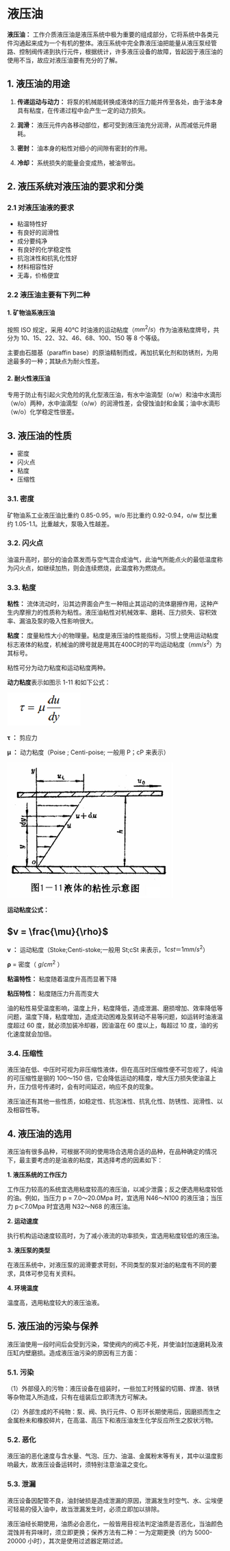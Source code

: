 # 液压油

**液压油：** 工作介质液压油是液压系统中极为重要的组成部分，它将系统中各类元件沟通起来成为一个有机的整体。液压系统中完全靠液压油把能量从液压泵经管路、控制阀传递到执行元件，根据统计，许多液压设备的故障，皆起因于液压油的使用不当，故应对液压油要有充分的了解。

## 1. 液压油的用途

1. **传递运动与动力：** 将泵的机械能转换成液体的压力能并传至各处，由于油本身具有粘度，在传递过程中会产生一定的动力损失。

2. **润滑：** 液压元件内各移动部位，都可受到液压油充分润滑，从而减低元件磨耗。

3. **密封：** 油本身的粘性对细小的间隙有密封的作用。

4. **冷却：** 系统损失的能量会变成热，被油带出。

## 2. 液压系统对液压油的要求和分类

### 2.1 对液压油液的要求

- 粘温特性好
- 有良好的润滑性
- 成分要纯净
- 有良好的化学稳定性
- 抗泡沫性和抗乳化性好
- 材料相容性好
- 无毒，价格便宜

### 2.2 液压油主要有下列二种

#### 1. 矿物油系液压油

按照 ISO 规定，采用 40℃ 时油液的运动粘度（$mm^2/s$）作为油液粘度牌号，共分为 10、15、22、32、46、68、100、150 等 8 个等级。

主要由石腊基（paraffin base）的原油精制而成，再加抗氧化剂和防锈剂，为用途最多的一种；其缺点为耐火性差。

#### 2. 耐火性液压油

专用于防止有引起火灾危险的乳化型液压油，有水中油滴型（o/w）和油中水滴形（w/o）两种，水中油滴型（o/w）的润滑性差，会侵蚀油封和金属；油中水滴形（w/o）化学稳定性很差。

## 3. 液压油的性质

- 密度
- 闪火点
- 粘度
- 压缩性

### 3.1. 密度

矿物油系工业液压油比重约 0.85-0.95，w/o 形比重约 0.92-0.94，o/w 型比重约 1.05-1.1。比重越大，泵吸入性越差。

### 3.2. 闪火点

油温升高时，部分的油会蒸发而与空气混合成油气，此油气所能点火的最低温度称为闪火点，如继续加热，则会连续燃烧，此温度称为燃烧点。

### 3.3. 粘度

**粘性：** 流体流动时，沿其边界面会产生一种阻止其运动的流体磨擦作用，这种产生内摩擦力的性质称为粘性。液压油粘性对机械效率、磨耗、压力损失、容积效率、漏油及泵的吸入性影响很大。

**粘度：** 度量粘性大小的物理量。粘度是液压油的性能指标，习惯上使用运动粘度标志液体的粘度，机械油的牌号就是用其在400C时的平均运动粘度（$mm/s^2$）为其标号。

粘性可分为动力粘度和运动粘度两种。

**动力粘度**表示如图示 1-11 和如下公式：

![image](../images/12.png)

**τ ：** 剪应力

**μ ：** 动力粘度（Poise ; Centi-poise; 一般用 P；cP 来表示）

![image](../images/13.png)

**运动粘度公式：**

## $v = \frac{\mu}{\rho}$

**v ：** 运动粘度（Stoke;Centi-stoke;一般用 St;cSt 来表示，$1cst ＝ 1mm/s^2$）

**ρ** = 密度（ $g/cm^2$ ）

**粘温特性：** 粘度随着温度升高而显著下降

**粘压特性：** 粘度随压力升高而变大

油的粘性易受温度影响，温度上升，粘度降低，造成泄漏、磨损增加、效率降低等问题，温度下降，粘度增加，造成流动困难及泵转动不易等问题，如运转时油液温度超过 60 度，就必须加装冷却器，因油温在 60 度以上，每超过 10 度，油的劣化速度就会加倍。

### 3.4. 压缩性

液压油在低、中压时可视为非压缩性液体，但在高压时压缩性便不可忽视了，纯油的可压缩性是钢的 100～150 倍，它会降低运动的精度，增大压力损失使油温上升，压力信号传递时，会有时间延迟，响应不良的现象。

液压油还有其他一些性质，如稳定性、抗泡沫性、抗乳化性、防锈性、润滑性、以及相容性等。

## 4. 液压油的选用

液压油有很多品种，可根据不同的使用场合选用合适的品种，在品种确定的情况下，最主要考虑的是油液的粘度，其选择考虑的因素如下：

**1. 液压系统的工作压力**

工作压力较高的系统宜选用粘度较高的液压油，以减少泄露；反之便选用粘度较低的油。例如，当压力 p = 7.0～20.0Mpa 时，宜选用 N46～N100 的液压油；当压力 p＜7.0Mpa 时宜选用 N32～N68 的液压油。

**2. 运动速度**

执行机构运动速度较高时，为了减小液流的功率损失，宜选用粘度较低的液压油。

**3. 液压泵的类型**

在液压系统中，对液压泵的润滑要求苛刻，不同类型的泵对油的粘度有不同的要求，具体可参见有关资料。

**4. 环境温度**

温度高，选用粘度较大的液压油液。


## 5. 液压油的污染与保养

液压油使用一段时间后会受到污染，常使阀内的阀芯卡死，并使油封加速磨耗及液压缸内壁磨损。造成液压油污染的原因有三方面：

### 5.1. 污染

（1）外部侵入的污物：液压设备在组装时，一些加工时残留的切屑、焊渣、铁锈等杂物混入所造成，只有在组装后立即清洗方可解决。

（2）外部生成的不纯物：泵、阀、执行元件、O 形环长期使用后，因磨损而生之金属粉未和橡胶碎片，在高温、高压下和液压油发生化学反应所生之胶状污物。

### 5.2. 恶化

液压油的恶化速度与含水量、气泡、压力、油温、金属粉末等有关，其中以温度影响最大，故液压设备运转时，须特别注意油温之变化。

### 5.3. 泄漏

液压设备因配管不良，油封破损是造成泄漏的原因，泄漏发生时空气、水、尘埃便可轻易的侵入油中，故当泄漏发生时，必须立即加以排除。

液压油经长期使用，油质必会恶化，一般皆用目视法判定油质是否恶化，当油颜色混蚀并有异味时，须立即更换；保养方法有二种：一为定期更换（约为 5000-20000 小时），其次是使用过滤器定期过滤。






